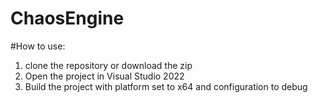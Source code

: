 # ChaosEngine

#How to use:
1. clone the repository or download the zip
2. Open the project in Visual Studio 2022
3. Build the project with platform set to x64 and configuration to debug
